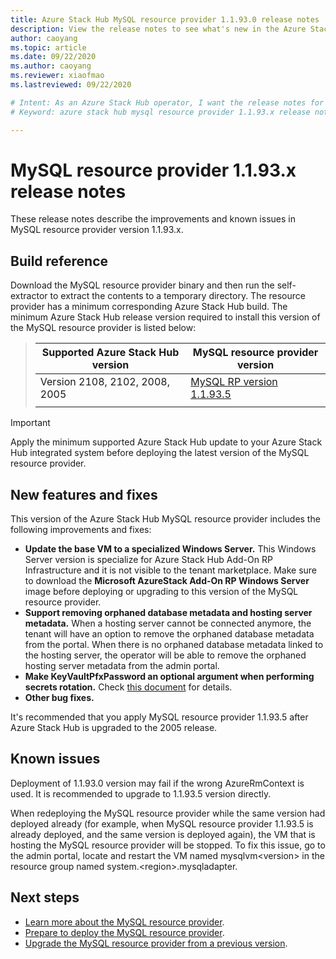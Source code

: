 ```yaml
---
title: Azure Stack Hub MySQL resource provider 1.1.93.0 release notes 
description: View the release notes to see what's new in the Azure Stack Hub MySQL resource provider 1.1.93.0 update.
author: caoyang
ms.topic: article
ms.date: 09/22/2020
ms.author: caoyang
ms.reviewer: xiaofmao
ms.lastreviewed: 09/22/2020

# Intent: As an Azure Stack Hub operator, I want the release notes for the MySQL resource provider 1.1.93.x update.
# Keyword: azure stack hub mysql resource provider 1.1.93.x release notes

---
```


# MySQL resource provider 1.1.93.x release notes

These release notes describe the improvements and known issues in MySQL resource provider version 1.1.93.x.

## Build reference
Download the MySQL resource provider binary and then run the self-extractor to extract the contents to a temporary directory. The resource provider has a minimum corresponding Azure Stack Hub build. The minimum Azure Stack Hub release version required to install this version of the MySQL resource provider is listed below:

> |Supported Azure Stack Hub version|MySQL resource provider version|
> |-----|-----|
> |Version 2108, 2102, 2008, 2005|[MySQL RP version 1.1.93.5](https://aka.ms/azshmysqlrp11935)|  
> |     |     |

> [!IMPORTANT]
> Apply the minimum supported Azure Stack Hub update to your Azure Stack Hub integrated system before deploying the latest version of the MySQL resource provider.

## New features and fixes

This version of the Azure Stack Hub MySQL resource provider includes the following improvements and fixes:

- **Update the base VM to a specialized Windows Server.** This Windows Server version is specialize for Azure Stack Hub Add-On RP Infrastructure and it is not visible to the tenant marketplace. Make sure to download the **Microsoft AzureStack Add-On RP Windows Server** image before deploying or upgrading to this version of the MySQL resource provider.
- **Support removing orphaned database metadata and hosting server metadata.** When a hosting server cannot be connected anymore, the tenant will have an option to remove the orphaned database metadata from the portal. When there is no orphaned database metadata linked to the hosting server, the operator will be able to remove the orphaned hosting server metadata from the admin portal.
- **Make KeyVaultPfxPassword an optional argument when performing secrets rotation.** Check [this document](azure-stack-sql-resource-provider-maintain.md#secrets-rotation) for details.
- **Other bug fixes.**

It's recommended that you apply MySQL resource provider 1.1.93.5 after Azure Stack Hub is upgraded to the 2005 release.

## Known issues
Deployment of 1.1.93.0 version may fail if the wrong AzureRmContext is used. It is recommended to upgrade to 1.1.93.5 version directly. 

When redeploying the MySQL resource provider while the same version had deployed already (for example, when MySQL resource provider 1.1.93.5 is already deployed, and the same version is deployed again), the VM that is hosting the MySQL resource provider will be stopped. To fix this issue, go to the admin portal, locate and restart the VM named mysqlvm\<version\> in the resource group named system.\<region\>.mysqladapter.

## Next steps

- [Learn more about the MySQL resource provider](azure-stack-mysql-resource-provider.md).
- [Prepare to deploy the MySQL resource provider](azure-stack-mysql-resource-provider-deploy.md#prerequisites).
- [Upgrade the MySQL resource provider from a previous version](azure-stack-mysql-resource-provider-update.md).
